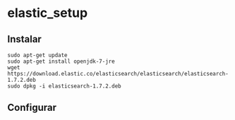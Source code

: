 # elastic_setup

## Instalar

```
sudo apt-get update
sudo apt-get install openjdk-7-jre
wget https://download.elastic.co/elasticsearch/elasticsearch/elasticsearch-1.7.2.deb
sudo dpkg -i elasticsearch-1.7.2.deb
```

## Configurar
```

```
